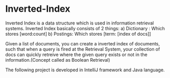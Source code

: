 # Inverted-Index
Inverted Index is a data structure which is used in information retrieval systems.
Inverted Index basically consists of 2 things:
a) Dictionary : Which stores [word:count]
b) Postings: Which stores [term: [index of docs]]

Given a list of documents, you can create a inverted index of documents, such that when a query is fired at the Retrieval System, your collection of docs can quickly retreive where the given query exists or not in the information.(Concept called as Boolean Retrieval)

The following project is developed in IntelliJ framework and Java language.
